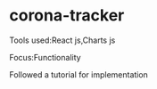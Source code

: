 # corona-tracker

Tools used:React js,Charts js

Focus:Functionality

Followed a tutorial for implementation
